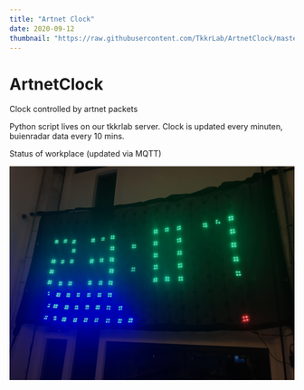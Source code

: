 ```yaml
---
title: "Artnet Clock"
date: 2020-09-12
thumbnail: "https://raw.githubusercontent.com/TkkrLab/ArtnetClock/master/ArtnetClock.JPG"
---
```


# ArtnetClock
Clock controlled by artnet packets

Python script lives on our tkkrlab server. Clock is updated every minuten, buienradar data every 10 mins.

Status of workplace (updated via MQTT)

![Artnet Clock](ArtnetClock.JPG)
